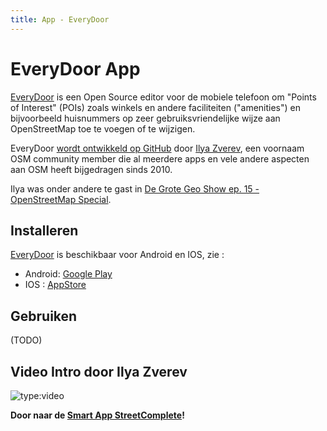 ```yaml
---
title: App - EveryDoor
---
```


# EveryDoor App

[EveryDoor](https://every-door.app/) is een 
Open Source editor voor de mobiele telefoon om "Points of Interest" (POIs) zoals winkels en 
andere faciliteiten ("amenities") en bijvoorbeeld huisnummers op
zeer gebruiksvriendelijke wijze aan OpenStreetMap toe te voegen of te wijzigen.

EveryDoor [wordt ontwikkeld op GitHub](https://github.com/zverik/every_door) 
door [Ilya Zverev](https://www.openstreetmap.org/user/Zverik), 
een voornaam OSM community member die
al meerdere apps en vele andere aspecten aan OSM heeft bijgedragen sinds 2010.

Ilya was onder andere te gast 
in [De Grote Geo Show ep. 15 - OpenStreetMap Special](https://tv.osgeo.nl/episode/episode-0015/).

## Installeren

[EveryDoor](https://every-door.app/) is beschikbaar voor Android en IOS, zie :

* Android: [Google Play](https://play.google.com/store/apps/details?id=info.zverev.ilya.every_door)
* IOS : [AppStore](https://apps.apple.com/app/every-door/id1621945342)

## Gebruiken

(TODO)

## Video Intro door Ilya Zverev

![type:video](https://www.youtube.com/embed/oQao9KgC5f8)

**Door naar de [Smart App StreetComplete](streetcomplete.md)!**
